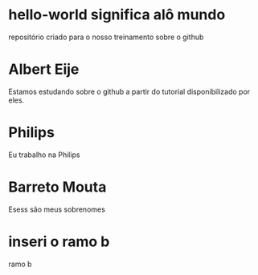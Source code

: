 # hello-world significa alô mundo
repositório criado para o nosso treinamento sobre o github
# Albert Eije
Estamos estudando sobre o github a partir do tutorial disponibilizado por eles.
# Philips
Eu trabalho na Philips
# Barreto Mouta
Esess são meus sobrenomes
# inseri o ramo b
ramo b
